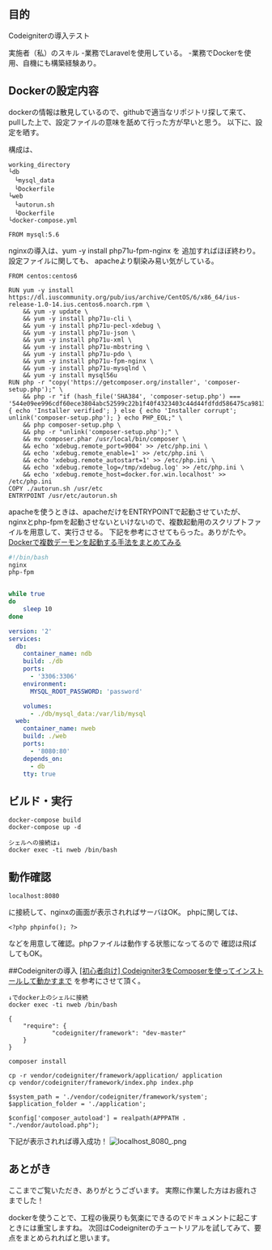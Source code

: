 ## 目的
Codeigniterの導入テスト

実施者（私）のスキル
-業務でLaravelを使用している。
-業務でDockerを使用、自機にも構築経験あり。

## Dockerの設定内容
dockerの情報は散見しているので、githubで適当なリポジトリ探して来て、
pullした上で、設定ファイルの意味を舐めて行った方が早いと思う。
以下に、設定を晒す。

構成は、

```diff:構成は、
working_directory
└db
　└mysql_data
　└Dockerfile
└web
　└autorun.sh
　└Dockerfile
└docker-compose.yml
```

```dockerfile:db/Dokerfile
FROM mysql:5.6
```

nginxの導入は、yum -y install php71u-fpm-nginx を
追加すればほぼ終わり。設定ファイルに関しても、
apacheより馴染み易い気がしている。

```dockerfile:web/Dokerfile
FROM centos:centos6

RUN yum -y install https://dl.iuscommunity.org/pub/ius/archive/CentOS/6/x86_64/ius-release-1.0-14.ius.centos6.noarch.rpm \
    && yum -y update \
    && yum -y install php71u-cli \
    && yum -y install php71u-pecl-xdebug \
    && yum -y install php71u-json \
    && yum -y install php71u-xml \
    && yum -y install php71u-mbstring \
    && yum -y install php71u-pdo \
    && yum -y install php71u-fpm-nginx \
    && yum -y install php71u-mysqlnd \
    && yum -y install mysql56u
RUN php -r "copy('https://getcomposer.org/installer', 'composer-setup.php');" \
    && php -r "if (hash_file('SHA384', 'composer-setup.php') === '544e09ee996cdf60ece3804abc52599c22b1f40f4323403c44d44fdfdd586475ca9813a858088ffbc1f233e9b180f061') { echo 'Installer verified'; } else { echo 'Installer corrupt'; unlink('composer-setup.php'); } echo PHP_EOL;" \
    && php composer-setup.php \
    && php -r "unlink('composer-setup.php');" \
    && mv composer.phar /usr/local/bin/composer \
    && echo 'xdebug.remote_port=9004' >> /etc/php.ini \
    && echo 'xdebug.remote_enable=1' >> /etc/php.ini \
    && echo 'xdebug.remote_autostart=1' >> /etc/php.ini \
    && echo 'xdebug.remote_log=/tmp/xdebug.log' >> /etc/php.ini \
    && echo 'xdebug.remote_host=docker.for.win.localhost' >> /etc/php.ini 
COPY ./autorun.sh /usr/etc
ENTRYPOINT /usr/etc/autorun.sh
```

apacheを使うときは、apacheだけをENTRYPOINTで起動させていたが、
nginxとphp-fpmを起動させないといけないので、複数起動用のスクリプトファイルを用意して、実行させる。
下記を参考にさせてもらった。ありがたや。
[Dockerで複数デーモンを起動する手法をまとめてみる](https://www.hilotech.jp/blog/it/290)

```sh:/web/autorun.sh
#!/bin/bash
nginx
php-fpm


while true
do
    sleep 10
done
```

```docker:docker-compose.yml
version: '2'
services:
  db:
    container_name: ndb
    build: ./db
    ports:
      - '3306:3306'
    environment:
      MYSQL_ROOT_PASSWORD: 'password'

    volumes:
      - ./db/mysql_data:/var/lib/mysql
  web:
    container_name: nweb
    build: ./web
    ports:
      - '8080:80'
    depends_on:
      - db
    tty: true
```

## ビルド・実行

```bash:ビルド・実行方法
docker-compose build
docker-compose up -d

シェルへの接続は↓
docker exec -ti nweb /bin/bash
```

## 動作確認

```bash:ブラウザで
localhost:8080
```
に接続して、nginxの画面が表示されればサーバはOK。
phpに関しては、

```php:index.php
<?php phpinfo(); ?>
```
などを用意して確認。phpファイルは動作する状態になってるので
確認は飛ばしてもOK。

##Codeigniterの導入
[[初心者向け] Codeigniter3をComposerを使ってインストールして動かすまで](https://rdlabo.jp/codeigniter-302.php)
を参考にさせて頂く。

```bash:dockerのシェル上で作業を行う
↓でdocker上のシェルに接続
docker exec -ti nweb /bin/bash
```

```bash:/usr/share/nginx/html内にcomposer.jsonを作成
{
    "require": {
            "codeigniter/framework": "dev-master"
    }
}
```

```bash:以下コマンドを実行
composer install
```

```bash:フォルダ・ファイルをコピー
cp -r vendor/codeigniter/framework/application/ application
cp vendor/codeigniter/framework/index.php index.php
```

```bash:index.phpを下記に修正
$system_path = './vendor/codeigniter/framework/system';
$application_folder = './application';
```

```bash:./application/config/config.phpを下記に修正
$config['composer_autoload'] = realpath(APPPATH . "./vendor/autoload.php");
```

下記が表示されれば導入成功！
![localhost_8080_.png](https://qiita-image-store.s3.amazonaws.com/0/176756/5b96c5fc-b215-746e-7ade-33f6e84a47ae.png)

## あとがき
ここまでご覧いただき、ありがとうございます。
実際に作業した方はお疲れさまでした！

dockerを使うことで、工程の後戻りも気楽にできるのでドキュメントに起こすときには重宝しますね。
次回はCodeigniterのチュートリアルを試してみて、要点をまとめられればと思います。

